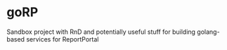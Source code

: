 # goRP
Sandbox project with RnD and potentially useful stuff for building golang-based services for ReportPortal
